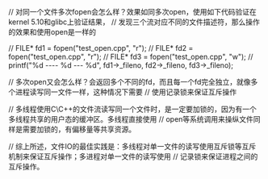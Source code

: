   // 对同一个文件多次fopen会怎么样？效果如同多次open，使用如下代码验证在kernel 5.10和glibc上验证结果，
  // 发现三个流对应不同的文件描述符，那么操作的效果和使用open是一样的

  //  FILE* fd1 = fopen("test_open.cpp", "r");
  //  FILE* fd2 = fopen("test_open.cpp", "r");
  //  FILE* fd3 = fopen("test_open.cpp", "w");
  //  printf("%d ---- %d --- %d", fd1->_fileno, fd2->_fileno, fd3->_fileno);
  
  // 多次open又会怎么样？会返回多个不同的fd，而且每一个fd完全独立，就像多个进程读写同一文件一样，这种情况下需要
  // 使用记录锁来保证互斥操作

  // 多线程使用C\C++的文件流读写同一个文件时，是一定要加锁的，因为有一个多线程共享的用户态的缓冲区。多线程直接使用
  // open等系统调用来操纵文件同样是需要加锁的，有偏移量等共享资源。

  // 综上所述，文件IO的最佳实践是：多线程对单一文件的读写使用互斥锁等互斥机制来保证互斥操作；多进程对单一文件的读写使用
  // 记录锁来保证进程之间的互斥操作。
